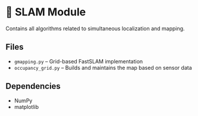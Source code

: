 # 📍 SLAM Module

Contains all algorithms related to simultaneous localization and mapping.

## Files

- `gmapping.py` – Grid-based FastSLAM implementation
- `occupancy_grid.py` – Builds and maintains the map based on sensor data

## Dependencies

- NumPy
- matplotlib
